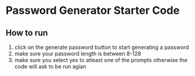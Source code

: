 # Password Generator Starter Code

## How to run
1. click on the generate password button to start generating a password
2. make sure your password length is between 8-128 
3. make sure you select yes to atleast one of the prompts otherwise the code will ask to be run agian
